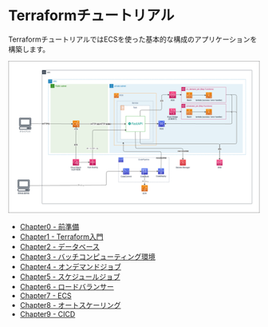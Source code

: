 # Terraformチュートリアル

TerraformチュートリアルではECSを使った基本的な構成のアプリケーションを構築します。

<img src="docs/img/00/drawio/architecture.drawio.png" width="900px">



- [Chapter0 - 前準備](docs/chapter_00.md)
- [Chapter1 - Terraform入門](docs/chapter_01.md)
- [Chapter2 - データベース](docs/chapter_02.md)
- [Chapter3 - バッチコンピューティング環境](docs/chapter_03.md)
- [Chapter4 - オンデマンドジョブ](docs/chapter_04.md)
- [Chapter5 - スケジュールジョブ](docs/chapter_05.md)
- [Chapter6 - ロードバランサー](docs/chapter_06.md)
- [Chapter7 - ECS](docs/chapter_07.md)
- [Chapter8 - オートスケーリング](docs/chapter_08.md)
- [Chapter9 - CICD](docs/chapter_09.md)